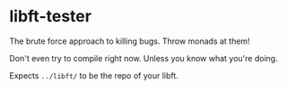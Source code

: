# libft-tester

The brute force approach to killing bugs. Throw monads at them!

Don't even try to compile right now. Unless you know what you're doing.

Expects `../libft/` to be the repo of your libft.
